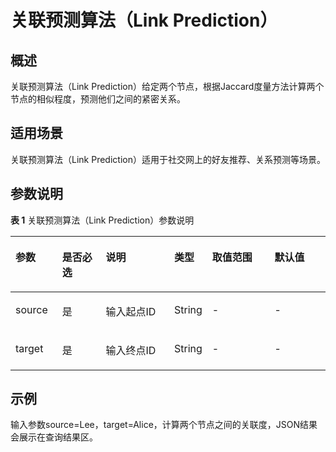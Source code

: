 # 关联预测算法（Link Prediction）<a name="ges_01_0043"></a>

## 概述<a name="section204471932366"></a>

关联预测算法（Link Prediction）给定两个节点，根据Jaccard度量方法计算两个节点的相似程度，预测他们之间的紧密关系。

## 适用场景<a name="section6091138294734"></a>

关联预测算法（Link Prediction）适用于社交网上的好友推荐、关系预测等场景。

## 参数说明<a name="section18154105319710"></a>

**表 1**  关联预测算法（Link Prediction）参数说明

<a name="table1583210523384"></a>
<table><thead align="left"><tr id="row14849155212385"><th class="cellrowborder" valign="top" width="14.85148514851485%" id="mcps1.2.7.1.1"><p id="p1385335233815"><a name="p1385335233815"></a><a name="p1385335233815"></a>参数</p>
</th>
<th class="cellrowborder" valign="top" width="13.861386138613863%" id="mcps1.2.7.1.2"><p id="p28571452153816"><a name="p28571452153816"></a><a name="p28571452153816"></a>是否必选</p>
</th>
<th class="cellrowborder" valign="top" width="21.782178217821784%" id="mcps1.2.7.1.3"><p id="p11861352173813"><a name="p11861352173813"></a><a name="p11861352173813"></a>说明</p>
</th>
<th class="cellrowborder" valign="top" width="11.881188118811881%" id="mcps1.2.7.1.4"><p id="p10707182413348"><a name="p10707182413348"></a><a name="p10707182413348"></a>类型</p>
</th>
<th class="cellrowborder" valign="top" width="19.801980198019802%" id="mcps1.2.7.1.5"><p id="p9866652183810"><a name="p9866652183810"></a><a name="p9866652183810"></a>取值范围</p>
</th>
<th class="cellrowborder" valign="top" width="17.82178217821782%" id="mcps1.2.7.1.6"><p id="p81773216346"><a name="p81773216346"></a><a name="p81773216346"></a>默认值</p>
</th>
</tr>
</thead>
<tbody><tr id="row1487205213384"><td class="cellrowborder" valign="top" width="14.85148514851485%" headers="mcps1.2.7.1.1 "><p id="p15878125233817"><a name="p15878125233817"></a><a name="p15878125233817"></a>source</p>
</td>
<td class="cellrowborder" valign="top" width="13.861386138613863%" headers="mcps1.2.7.1.2 "><p id="p4884165218386"><a name="p4884165218386"></a><a name="p4884165218386"></a>是</p>
</td>
<td class="cellrowborder" valign="top" width="21.782178217821784%" headers="mcps1.2.7.1.3 "><p id="p1988965273820"><a name="p1988965273820"></a><a name="p1988965273820"></a>输入起点ID</p>
</td>
<td class="cellrowborder" valign="top" width="11.881188118811881%" headers="mcps1.2.7.1.4 "><p id="p178791739193412"><a name="p178791739193412"></a><a name="p178791739193412"></a>String</p>
</td>
<td class="cellrowborder" valign="top" width="19.801980198019802%" headers="mcps1.2.7.1.5 "><p id="p1789385217383"><a name="p1789385217383"></a><a name="p1789385217383"></a>-</p>
</td>
<td class="cellrowborder" valign="top" width="17.82178217821782%" headers="mcps1.2.7.1.6 "><p id="p217032123416"><a name="p217032123416"></a><a name="p217032123416"></a>-</p>
</td>
</tr>
<tr id="row889715527381"><td class="cellrowborder" valign="top" width="14.85148514851485%" headers="mcps1.2.7.1.1 "><p id="p890110527380"><a name="p890110527380"></a><a name="p890110527380"></a>target</p>
</td>
<td class="cellrowborder" valign="top" width="13.861386138613863%" headers="mcps1.2.7.1.2 "><p id="p3904105243817"><a name="p3904105243817"></a><a name="p3904105243817"></a>是</p>
</td>
<td class="cellrowborder" valign="top" width="21.782178217821784%" headers="mcps1.2.7.1.3 "><p id="p19095525380"><a name="p19095525380"></a><a name="p19095525380"></a>输入终点ID</p>
</td>
<td class="cellrowborder" valign="top" width="11.881188118811881%" headers="mcps1.2.7.1.4 "><p id="p3885183933413"><a name="p3885183933413"></a><a name="p3885183933413"></a>String</p>
</td>
<td class="cellrowborder" valign="top" width="19.801980198019802%" headers="mcps1.2.7.1.5 "><p id="p15913752103813"><a name="p15913752103813"></a><a name="p15913752103813"></a>-</p>
</td>
<td class="cellrowborder" valign="top" width="17.82178217821782%" headers="mcps1.2.7.1.6 "><p id="p8171332183414"><a name="p8171332183414"></a><a name="p8171332183414"></a>-</p>
</td>
</tr>
</tbody>
</table>

## 示例<a name="section9539286457"></a>

输入参数source=Lee，target=Alice，计算两个节点之间的关联度，JSON结果会展示在查询结果区。

